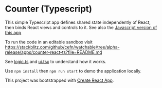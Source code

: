 # Counter (Typescript)

This simple Typescript app defines shared state independently of React, then binds React views and controls to it. See also the [Javascript version of this app](../../apps/counter-js)

To run the code in an editable sandbox visit https://stackblitz.com/github/cefn/watchable/tree/alpha-release/apps/counter-react-ts?file=README.md

See [logic.ts](https://github.com/cefn/lauf/tree/main/apps/counter/src/logic.ts) and [ui.tsx](https://github.com/cefn/lauf/tree/main/apps/counter/src/ui.tsx) to understand how it works.

Use `npm install` then `npm run start` to demo the application locally.

This project was bootstrapped with [Create React App](https://github.com/facebook/create-react-app).
